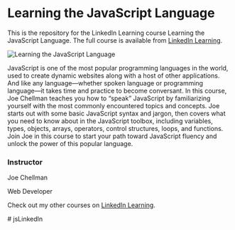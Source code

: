 # Learning the JavaScript Language
This is the repository for the LinkedIn Learning course Learning the JavaScript Language. The full course is available from [LinkedIn Learning][lil-course-url].

![Learning the JavaScript Language][lil-thumbnail-url] 

JavaScript is one of the most popular programming languages in the world, used to create dynamic websites along with a host of other applications. And like any language—whether spoken language or programming language—it takes time and practice to become conversant. In this course, Joe Chellman teaches you how to “speak” JavaScript by familiarizing yourself with the most commonly encountered topics and concepts. Joe starts out with some basic JavaScript syntax and jargon, then covers what you need to know about in the JavaScript toolbox, including variables, types, objects, arrays, operators, control structures, loops, and functions. Join Joe in this course to start your path toward JavaScript fluency and unlock the power of this popular language.


### Instructor

Joe Chellman 
                            
Web Developer

                            

Check out my other courses on [LinkedIn Learning](https://www.linkedin.com/learning/instructors/joe-chellman).

[lil-course-url]: https://www.linkedin.com/learning/learning-the-javascript-language-22309208?dApp=59033956&leis=LAA
[lil-thumbnail-url]: https://media.licdn.com/dms/image/D560DAQEpa5LhtPUlUg/learning-public-crop_675_1200/0/1683586021773?e=2147483647&v=beta&t=vRDAZPrFPLsfXDXkELzJbOrrJL7wKNCAAkAro6e2Fpw
#   j s L i n k e d I n  
 